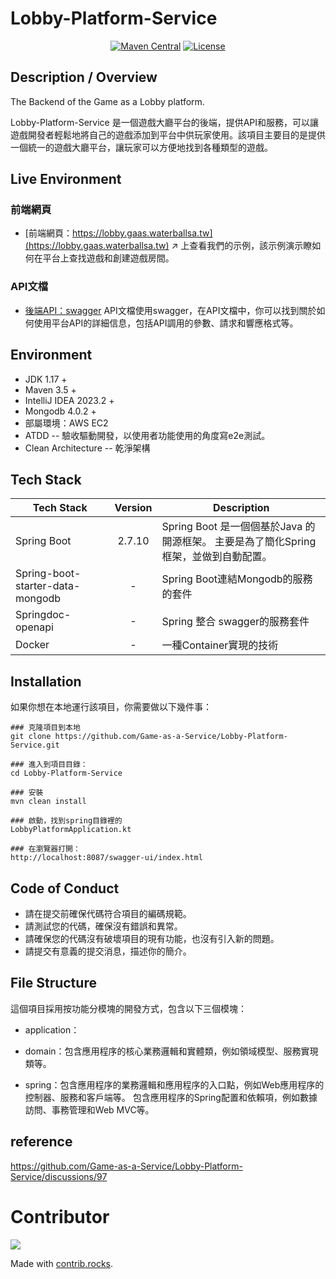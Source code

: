 # Lobby-Platform-Service


<p align="center">
  <a href="https://maven-badges.herokuapp.com/maven-central/com.ejlchina/bean-searcher/"><img src="https://maven-badges.herokuapp.com/maven-central/com.ejlchina/bean-searcher/badge.svg" alt="Maven Central"></a>
  <a href="https://gitee.com/troyzhxu/bean-searcher/blob/master/LICENSE"><img src="https://img.shields.io/hexpm/l/plug.svg" alt="License"></a>
</p>


## Description / Overview
The Backend of the Game as a Lobby platform.

Lobby-Platform-Service 是一個遊戲大廳平台的後端，提供API和服務，可以讓遊戲開發者輕鬆地將自己的遊戲添加到平台中供玩家使用。該項目主要目的是提供一個統一的遊戲大廳平台，讓玩家可以方便地找到各種類型的遊戲。

## Live Environment

### 前端網頁
- [前端網頁：https://lobby.gaas.waterballsa.tw](https://lobby.gaas.waterballsa.tw)
↗ 上查看我們的示例，該示例演示瞭如何在平台上查找遊戲和創建遊戲房間。

### API文檔
- [後端API：swagger](https://api.gaas.waterballsa.tw/swagger-ui/index.html#/)
  API文檔使用swagger，在API文檔中，你可以找到關於如何使用平台API的詳細信息，包括API調用的參數、請求和響應格式等。

## Environment
- JDK 1.17 + 
- Maven 3.5 + 
- IntelliJ IDEA  2023.2 + 
- Mongodb  4.0.2 +
- 部屬環境：AWS EC2
- ATDD -- 驗收驅動開發，以使用者功能使用的角度寫e2e測試。
- Clean Architecture -- 乾淨架構

##  Tech Stack

| Tech Stack                       | Version | Description                                            |
|----------------------------------|:-------:|--------------------------------------------------------|
| Spring Boot                      | 2.7.10  | Spring Boot 是一個個基於Java 的開源框架。 主要是為了簡化Spring框架，並做到自動配置。 |
| Spring-boot-starter-data-mongodb |    -    | Spring Boot連結Mongodb的服務的套件                             |
| Springdoc-openapi                |    -    | Spring 整合 swagger的服務套件                                 |
| Docker                           |    -    | 一種Container實現的技術                                       |


## Installation
如果你想在本地運行該項目，你需要做以下幾件事：
```
### 克隆項目到本地
git clone https://github.com/Game-as-a-Service/Lobby-Platform-Service.git

### 進入到項目目錄：
cd Lobby-Platform-Service

### 安裝 
mvn clean install 

### 啟動，找到spring目錄裡的
LobbyPlatformApplication.kt

### 在瀏覽器打開：
http://localhost:8087/swagger-ui/index.html 
```

## Code of Conduct
- 請在提交前確保代碼符合項目的編碼規範。
- 請測試您的代碼，確保沒有錯誤和異常。 
- 請確保您的代碼沒有破壞項目的現有功能，也沒有引入新的問題。 
- 請提交有意義的提交消息，描述你的簡介。


## File Structure
這個項目採用按功能分模塊的開發方式，包含以下三個模塊：

- application：


- domain：包含應用程序的核心業務邏輯和實體類，例如領域模型、服務實現類等。


- spring：包含應用程序的業務邏輯和應用程序的入口點，例如Web應用程序的控制器、服務和客戶端等。 包含應用程序的Spring配置和依賴項，例如數據訪問、事務管理和Web MVC等。



## reference
https://github.com/Game-as-a-Service/Lobby-Platform-Service/discussions/97


# Contributor

<a href="https://github.com/Game-as-a-Service/Lobby-Platform/graphs/contributors">
  <img src="https://contrib.rocks/image?repo=Game-as-a-Service/Lobby-Platform" />
</a>

Made with [contrib.rocks](https://contrib.rocks).
